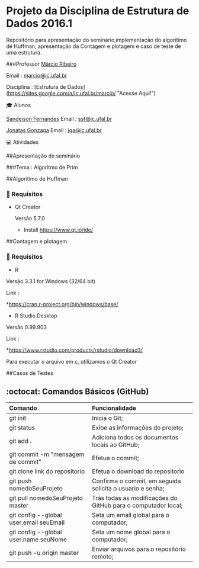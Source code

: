 # Projeto da Disciplina de Estrutura de Dados 2016.1

  Repositório para apresentação do seminário,implementação do algorítimo de Huffman, 
  apresentação da Contagem e plotagem e caso de teste de uma estrutura.

###Professor
  [Márcio Ribeiro](https://sites.google.com/a/ic.ufal.br/marcio/ "Professor Márcio Ribeiro")

  Email : <marcio@ic.ufal.br>

  Disciplina : [Estrutura de Dados] (https://sites.google.com/a/ic.ufal.br/marcio/ "Acesse Aqui!")

:mortar_board: Alunos

  [Sandeison Fernandes](https://www.linkedin.com/in/SandeisonFernandes "Sandeison Fernandes")
  Email : <ssf@ic.ufal.br>
  
  [Jonatas Gonzaga](https://github.com/jgaraujo "Jonatas Gonzaga")
  Email : <jga@ic.ufal.br>
  

:computer: Atividades

##Apresentação do seminário


###Tema : Algoritmo de Prim




##Algorítimo de Huffman


### :beginner: Requisitos 
* Qt Creator 

  Versão 5.7.0
  
  * Install <https://www.qt.io/ide/>








##Contagem e plotagem

### :beginner: Requisitos 
  
* R

Versão  3.3.1 for Windows (32/64 bit)

Link :

 *https://cran.r-project.org/bin/windows/base/


* R Studio Desktop 

Versão 0.99.903

Link :

 *https://www.rstudio.com/products/rstudio/download3/


Para executar o arquivo em c, utilizamos o Qt Creator 



##Casos de Testes









## :octocat: Comandos Básicos (GitHub)
Comando | Funcionalidade
:-- | :-- 
git init | Inicia o Git;
git status | Exibe as informações do projeto;
git add . | Adiciona  todos os documentos locais ao GitHub;
git commit -m "mensagem de commit" | Efetua o commit;
git clone link do repositorio | Efetua o download do repositorio
git push nomedoSeuProjeto | Confirma o commit, em seguida solicita o usuario e senha;
git pull nomedoSeuProjeto master | Trás todas as modificações do GitHub para o computador local;
git config --global user.email seuEmail | Seta um email global para o computador;
git config --global user.name seuNome | Seta um nome global para o computador;
git push -u origin master | Enviar arquivos para o repositório remoto;

